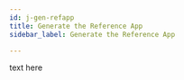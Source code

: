 ```yaml
---
id: j-gen-refapp
title: Generate the Reference App
sidebar_label: Generate the Reference App

---
```

text here